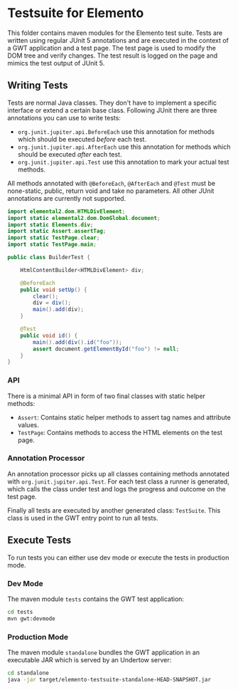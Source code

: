 # Testsuite for Elemento

This folder contains maven modules for the Elemento test suite. Tests are written using regular JUnit 5 annotations and are executed in the context of a GWT application and a test page. The test page is used to modify the DOM tree and verify changes. The test result is logged on the page and mimics the test output of JUnit 5. 

## Writing Tests

Tests are normal Java classes. They don't have to implement a specific interface or extend a certain base class. Following JUnit there are three annotations you can use to write tests:

- `org.junit.jupiter.api.BeforeEach` use this annotation for methods which should be executed *before* each test. 
- `org.junit.jupiter.api.AfterEach` use this annotation for methods which should be executed *after* each test.
- `org.junit.jupiter.api.Test` use this annotation to mark your actual test methods.

All methods annotated with `@BeforeEach`, `@AfterEach` and `@Test` must be none-static, public, return void and take no parameters. All other JUnit annotations are currently not supported.  

```java
import elemental2.dom.HTMLDivElement;
import static elemental2.dom.DomGlobal.document;
import static Elements.div;
import static Assert.assertTag;
import static TestPage.clear;
import static TestPage.main;

public class BuilderTest {

    HtmlContentBuilder<HTMLDivElement> div;

    @BeforeEach
    public void setUp() {
        clear();
        div = div();
        main().add(div);
    }

    @Test
    public void id() {
        main().add(div().id("foo"));
        assert document.getElementById("foo") != null;
    }
}
```

### API

There is a minimal API in form of two final classes with static helper methods: 

- `Assert`: Contains static helper methods to assert tag names and attribute values.
- `TestPage`: Contains methods to access the HTML elements on the test page.

### Annotation Processor

An annotation processor picks up all classes containing methods annotated with `org.junit.jupiter.api.Test`. For each test class a runner is generated, which calls the class under test and logs the progress and outcome on the test page.

Finally all tests are executed by another generated class: `TestSuite`. This class is used in the GWT entry point to run all tests. 

## Execute Tests

To run tests you can either use dev mode or execute the tests in production mode. 

### Dev Mode

The maven module `tests` contains the GWT test application:

```bash
cd tests
mvn gwt:devmode
```

### Production Mode

The maven module `standalone` bundles the GWT application in an executable JAR which is served by an Undertow server:

```bash
cd standalone
java -jar target/elemento-testsuite-standalone-HEAD-SNAPSHOT.jar
```
